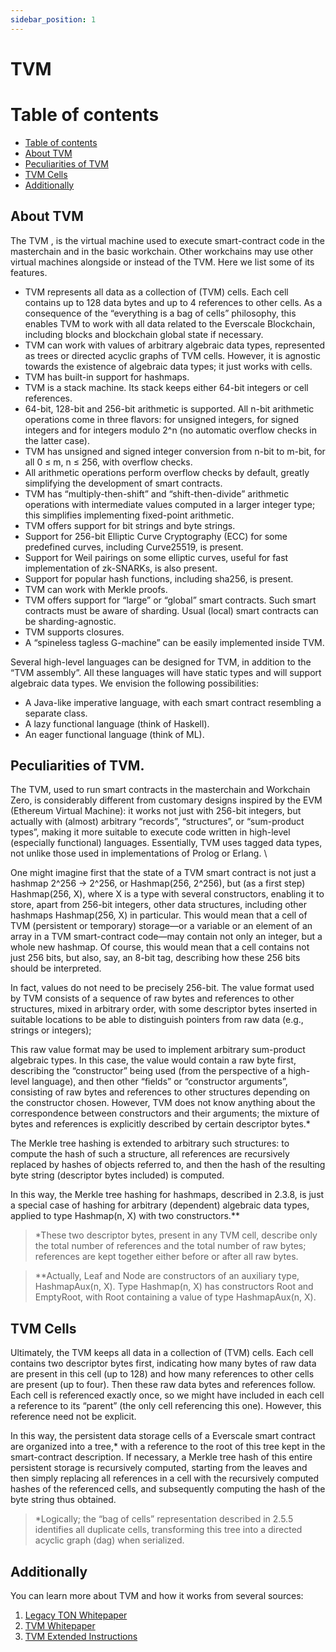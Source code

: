 ```yaml
---
sidebar_position: 1
---
```


# TVM

# Table of contents

- [Table of contents](#table-of-contents)
- [About TVM](#about-tvm)
- [Peculiarities of TVM](#peculiarities-of-tvm)
- [TVM Cells](#tvm-cells)
- [Additionally](#additionally)

## About TVM

The TVM , is the virtual machine used to execute smart-contract code in the masterchain and in the basic workchain. Other workchains may use other virtual machines alongside or instead of the TVM. Here we list some of its features. 

- TVM represents all data as a collection of (TVM) cells. Each cell contains up to 128 data bytes and up to 4 references to other cells. As a consequence of the “everything is a bag of cells” philosophy, this enables TVM to work with all data related to the Everscale Blockchain, including blocks and blockchain global state if necessary. 
- TVM can work with values of arbitrary algebraic data types, represented as trees or directed acyclic graphs of TVM cells. However, it is agnostic towards the existence of algebraic data types; it just works with cells. 
- TVM has built-in support for hashmaps.
- TVM is a stack machine. Its stack keeps either 64-bit integers or cell references. 
- 64-bit, 128-bit and 256-bit arithmetic is supported. All n-bit arithmetic operations come in three flavors: for unsigned integers, for signed integers and for integers modulo 2^n (no automatic overflow checks in the latter case). 
- TVM has unsigned and signed integer conversion from n-bit to m-bit, for all 0 ≤ m, n ≤ 256, with overflow checks. 
- All arithmetic operations perform overflow checks by default, greatly simplifying the development of smart contracts. 
- TVM has “multiply-then-shift” and “shift-then-divide” arithmetic operations with intermediate values computed in a larger integer type; this simplifies implementing fixed-point arithmetic. 
- TVM offers support for bit strings and byte strings. 
- Support for 256-bit Elliptic Curve Cryptography (ECC) for some predefined curves, including Curve25519, is present. 
- Support for Weil pairings on some elliptic curves, useful for fast implementation of zk-SNARKs, is also present. 
- Support for popular hash functions, including sha256, is present. 
- TVM can work with Merkle proofs.
- TVM offers support for “large” or “global” smart contracts. Such smart contracts must be aware of sharding. Usual (local) smart contracts can be sharding-agnostic. 
- TVM supports closures. 
- A “spineless tagless G-machine” can be easily implemented inside TVM. 

Several high-level languages can be designed for TVM, in addition to the “TVM assembly”. All these languages will have static types and will support algebraic data types. We envision the following possibilities: 

- A Java-like imperative language, with each smart contract resembling a separate class. 
- A lazy functional language (think of Haskell). 
- An eager functional language (think of ML). 

## Peculiarities of TVM.

The TVM, used to run smart contracts in the masterchain and Workchain Zero, is considerably different from customary designs inspired by the EVM (Ethereum Virtual Machine): it works not just with 256-bit integers, but actually with (almost) arbitrary “records”, “structures”, or “sum-product types”, making it more suitable to execute code written in high-level (especially functional) languages. Essentially, TVM uses tagged data types, not unlike those used in implementations of Prolog or Erlang. \

One might imagine first that the state of a TVM smart contract is not just a hashmap 2^256 → 2^256, or Hashmap(256, 2^256), but (as a first step) Hashmap(256, X), where X is a type with several constructors, enabling it to store, apart from 256-bit integers, other data structures, including other hashmaps Hashmap(256, X) in particular. This would mean that a cell of TVM (persistent or temporary) storage—or a variable or an element of an array in a TVM smart-contract code—may contain not only an integer, but a whole new hashmap. Of course, this would mean that a cell contains not just 256 bits, but also, say, an 8-bit tag, describing how these 256 bits should be interpreted. 

In fact, values do not need to be precisely 256-bit. The value format used by TVM consists of a sequence of raw bytes and references to other structures, mixed in arbitrary order, with some descriptor bytes inserted in suitable locations to be able to distinguish pointers from raw data (e.g., strings or integers);

This raw value format may be used to implement arbitrary sum-product algebraic types. In this case, the value would contain a raw byte first, describing the “constructor” being used (from the perspective of a high-level language), and then other “fields” or “constructor arguments”, consisting of raw bytes and references to other structures depending on the constructor chosen. However, TVM does not know anything about the correspondence between constructors and their arguments; the mixture of bytes and references is explicitly described by certain descriptor bytes.* 

The Merkle tree hashing is extended to arbitrary such structures: to compute the hash of such a structure, all references are recursively replaced by hashes of objects referred to, and then the hash of the resulting byte string (descriptor bytes included) is computed. 

In this way, the Merkle tree hashing for hashmaps, described in 2.3.8, is just a special case of hashing for arbitrary (dependent) algebraic data types, applied to type Hashmap(n, X) with two constructors.**

> *These two descriptor bytes, present in any TVM cell, describe only the total number of references and the total number of raw bytes; references are kept together either before or after all raw bytes. 

> **Actually, Leaf and Node are constructors of an auxiliary type, HashmapAux(n, X). Type Hashmap(n, X) has constructors Root and EmptyRoot, with Root containing a value of type HashmapAux(n, X).

## TVM Cells

Ultimately, the TVM keeps all data in a collection of (TVM) cells. Each cell contains two descriptor bytes first, indicating how many bytes of raw data are present in this cell (up to 128) and how many references to other cells are present (up to four). Then these raw data bytes and references follow. Each cell is referenced exactly once, so we might have included in each cell a reference to its “parent” (the only cell referencing this one). However, this reference need not be explicit. 

In this way, the persistent data storage cells of a Everscale smart contract are organized into a tree,* with a reference to the root of this tree kept in the smart-contract description. If necessary, a Merkle tree hash of this entire persistent storage is recursively computed, starting from the leaves and then simply replacing all references in a cell with the recursively computed hashes of the referenced cells, and subsequently computing the hash of the byte string thus obtained.

>*Logically; the “bag of cells” representation described in 2.5.5 identifies all duplicate cells, transforming this tree into a directed acyclic graph (dag) when serialized.

## Additionally

You can learn more about TVM and how it works from several sources:

1. [Legacy TON Whitepaper](https://zeroheight.com/86757ecb2/p/822e19-2-ton-blockchain/t/01c684)
2. [TVM Whitepaper](https://docs.ton.dev/86757ecb2/p/23c378-introduction)
3. [TVM Extended Instructions](https://tonlabs.notion.site/tonlabs/TVM-Extended-Instructions-f22fb9a10bec4f8cadd9757e7d6df51d)
